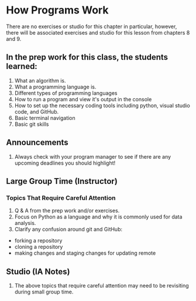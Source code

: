 # How Programs Work

There are no exercises or studio for this chapter in particular, however, there will be associated exercises and studio for this lesson from chapters 8 and 9.

## In the prep work for this class, the students learned:

1. What an algorithm is.
1. What a programming language is.
1. Different types of programming languages
1. How to run a program and view it's output in the console
1. How to set up the necessary coding tools including python, visual studio code, and GitHub.
1. Basic terminal navigation
1. Basic git skills

## Announcements
1. Always check with your program manager to see if there are any upcoming deadlines you should highlight!

## Large Group Time (Instructor)

### Topics That Require Careful Attention
1. Q & A from the prep work and/or exercises.
1. Focus on Python as a language and why it is commonly used for data analysis.
1. Clarify any confusion around git and GitHub:
- forking a repository
- cloning a repository
- making changes and staging changes for updating remote

## Studio (IA Notes)

1. The above topics that require careful attention may need to be revisiting during small group time.
